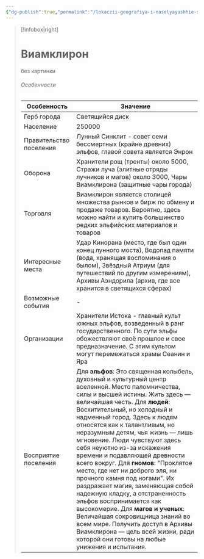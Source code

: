 ```yaml
---
{"dg-publish":true,"permalink":"/lokaczii-geografiya-i-naselyayushhie-sushhestva/neveles/kyurokliron-i-spity/goroda/viamkliron-stolicza-kyurokliron/","dgPassFrontmatter":true}
---
```



> [!infobox|right]
> # Виамклирон
> без картинки
> ###### Особенности
> | Особенность | Значение |
> | ---- | ---- |
> | Герб города |Светящийся диск|
> | Население | 250000 |
> | Правительство поселения |Лунный Синклит - совет семи бессмертных (крайне древних) эльфов, главой совета является Энрон |
> | Оборона |Хранители рощ (тренты) около 5000, Стражи луча (элитные отряды лучников и магов) около 3000, Чары Виамклирона (защитные чары города)|
> | Торговля |Виамклирон является столицей множества рынков и бирж по обмену и продаже товаров. Вероятно, здесь можно найти и купить большинство редких эльфийских материалов и товаров |
> | Интересные места |Удар Кинорана (место, где был один конец лунного моста), Водопад памяти (вода, хранящая воспоминания о былом), Звёздный Атриум (для путешествий по другим измерениям), Архивы Аэндорила (архив, где все хранится в светящихся сферах)|
> | Возможные события |-|
> | Организации | Хранители Истока - главный культ южных эльфов, возведенный в ранг государственного. По сути эльфы обожествляют своё прошлое и свое предназначение. С этим культом могут перемежаться храмы Сеанин и Яра|
> | Восприятие поселения |Для **эльфов**: Это священная колыбель, духовный и культурный центр вселенной. Место паломничества, силы и высшей истины. Жить здесь — величайшая честь. Для **людей**: Восхитительный, но холодный и надменный город. Здесь к людям относятся как к талантливым, но неразумным детям, чья жизнь — лишь мгновение. Люди чувствуют здесь себя неуютно из-за искажения времени и подавляющей древности всего вокруг. Для **гномов**: "Проклятое место, где нет ни доброго эля, ни прочного камня под ногами". Их раздражает магия, заменяющая собой надежную кладку, а отстраненность эльфов воспринимается как высокомерие. Для **магов и ученых**: Величайшая сокровищница знаний во всем мире. Получить доступ в Архивы Виамклирона — цель всей жизни, ради которой они готовы на любые унижения и испытания.|
